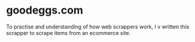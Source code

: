 # goodeggs.com

To practise and understanding of how web scrappers work, I v written this scrapper to scrape items from an ecommerce site.
